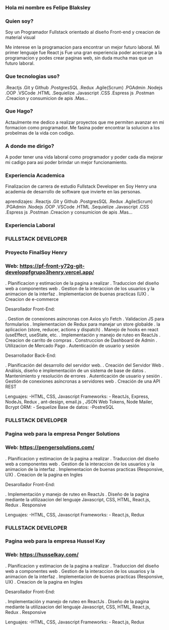 ### Hola mi nombre es Felipe Blaksley

### Quien soy?
Soy un Programador Fullstack orientado al diseño Front-end y creacion de material visual

Me interese en la programacion para encontrar un mejor futuro laboral. Mi primer lenguaje fue React js
Fue una gran experiencia poder acercarge a la programacion y podes crear paginas web, sin duda mucha mas que un futuro laboral.

### Que tecnologias uso?
.Reactjs .Git y Github .PostgresSQL .Redux .Agile(Scrum) .PGAdmin .Nodejs
.OOP .VSCode .HTML .Sequielize .Javascript .CSS .Espress js .Postman
.Creacion y consumicion de apis .Mas...

### Que Hago?
Actaulmente me dedico a realizar proyectos que me permiten avanzar en mi formacion como programador. Me fasina poder
encontrar la solucion a los probelmas de la vida con codigo.

### A donde me dirigo?
A poder tener una vida laboral como programador y poder cada dia mejorar mi cadigo para asi poder brindar un mejor
funcionamiento.

### Experiencia Academica

Finalizacion de carrera de estudio Fullstack Developer en Soy Henry una academia de desarrollo de software que invierte en las personas.

aprendizajes:
.Reactjs .Git y Github .PostgresSQL .Redux .Agile(Scrum) .PGAdmin .Nodejs
.OOP .VSCode .HTML .Sequielize .Javascript .CSS .Espress js .Postman
.Creacion y consumicion de apis .Mas...

### Experiencia Laboral

### FULLSTACK DEVELOPER
### Proyecto FinalSoy Henry
### Web: https://pf-front-y72g-git-developpfgrupo3henry.vercel.app/

. Planificacion y estimacion de la pagina a realizar
. Traduccion del diseño web a componentes web
. Gestion de la interaccion de los usuarios y la animacion de la interfaz
. Implementacion de buenas practicas (UX)
. Creacion de e-commerce
 
 Desarollador Front-End:

. Gestion de conexiones asincronas con Axios y/o Fetch
. Validacion JS para formularios
. Implementacion de Redux para manejar un store globalde
. la aplicacion (store, reducer, actions y dispatch)
. Manejo de hooks en react (useEffect, useState, etc.
. Implementación y manejo de ruteo en ReactJs
. Creacion de carrito de compras
. Construccion de Dashboard de Admin
. Utilizacion de Mercado Pago
. Autenticación de usuario y sesión

Desarrollador Back-End:

. Planificación del desarrollo del servidor web.
. Creación del Servidor Web
. Análisis, diseño e implementación de un sistema de base
  de datos
. Mantenimiento y resolución de errores
. Autenticación de usuario y sesión
. Gestión de conexiones asíncronas a servidores web
. Creación de una API REST

Lenguajes: -HTML, CSS, Javascript
Frameworks: - ReactJs, Express, NodeJs, Redux , ant-design,
email.js , JSON Web Tokens, Node Mailer, Bcrypt
ORM: - Sequelize
Base de datos: -PostreSQL

### FULLSTACK DEVELOPER
### Pagina web para la empresa Penger Solutions
### Web: https://pengersolutions.com/

. Planificacion y estimacion de la pagina a realizar
. Traduccion del diseño web a componentes web
. Gestion de la interaccion de los usuarios y la animacion de
  la interfaz
. Implementacion de buenas practicas (Responsive, UX)
. Creacion de la pagina en Ingles

Desarollador Front-End:

. Implementación y manejo de ruteo en ReactJs
. Diseño de la pagina mediante la utilizaacion del lenguaje
  Javascript, CSS, HTML, React.js, Redux
. Responsive

Lenguajes: -HTML, CSS, Javascript
Frameworks: - React.js, Redux

### FULLSTACK DEVELOPER
### Pagina web para la empresa Hussel Kay
### Web: https://husselkay.com/

. Planificacion y estimacion de la pagina a realizar
. Traduccion del diseño web a componentes web
. Gestion de la interaccion de los usuarios y la animacion de
  la interfaz
. Implementacion de buenas practicas (Responsive, UX)
. Creacion de la pagina en Ingles

Desarollador Front-End:

. Implementación y manejo de ruteo en ReactJs
. Diseño de la pagina mediante la utilizaacion del lenguaje
  Javascript, CSS, HTML, React.js, Redux
. Responsive

Lenguajes: -HTML, CSS, Javascript
Frameworks: - React.js, Redux

<!--
**Molli1992/Molli1992** is a ✨ _special_ ✨ repository because its `README.md` (this file) appears on your GitHub profile.

Here are some ideas to get you started:

- 🔭 I’m currently working on ...
- 🌱 I’m currently learning ...
- 👯 I’m looking to collaborate on ...
- 🤔 I’m looking for help with ...
- 💬 Ask me about ...
- 📫 How to reach me: ...
- 😄 Pronouns: ...
- ⚡ Fun fact: ...
-->
